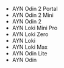 - AYN Odin 2 Portal
- AYN Odin 2 Mini
- AYN Odin 2
- AYN Loki Mini Pro
- AYN Loki Zero
- AYN Loki
- AYN Loki Max
- AYN Odin Lite
- AYN Odin


